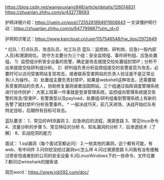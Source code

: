 <https://blog.csdn.net/wangyuxiang946/article/details/126014831>
<https://zhuanlan.zhihu.com/p/432778693>

护网详细介绍：<https://juejin.cn/post/7255281894911606843>
一文读懂护网行动：<https://zhuanlan.zhihu.com/p/647799867?utm_id=0>

护网知识笔记：<https://www.kancloud.cn/user1157546548/hw_tips/2972649>

^
红队：打点队员、攻击队员、社工队员
蓝队：监控岗、研判岗、应急(一般内部人员)和溯源岗位。
防守方主要分为三个组：安全监控组、事件研判组、应急处置组。
1）监控组分析安全设备的告警，确定是攻击就提交给处置组封禁IP；分析不出来就提交给研判组分析。
2）研判组负责分析监控组提交的告警是否为攻击，必要时可以访问受害网站复现攻击，或者联系受害网站的负责人验证是不是正常业务/人为操作。
3）处置组主要负责封禁IP，如果是webshell这种攻击，还需要联系受害网站的负责人，协助修复漏洞或者加固网站。三个组通过指挥调度管理系统进行协作防护：
大家上班第一件事就是登录管理系统，监控组向管理系统提交告警的攻击/受害IP、告警类型以及payload，处置组/研判组看到管理系统上有新的告警了就封禁IP/分析告警事件。
^
一般决战15天，前几天进场，决战开始红队有特定目标，后期所有目标可攻击。

蓝队要求：
1、常见的WEB漏洞
2、应急响应的流程，溯源思路
3、常见linux命令
4、流量分析的步骤
5、常见特征的分析
6、知名漏洞的分析
7、后渗透技术（了解）
8、实战挖洞的能力

面试：
1.sql漏洞（每个面试官都必问）
2.一些其他的漏洞，这个都有可能，有web、有中间件
3.问你挖没挖过漏洞src怎么样
4.问过溯源思路
5.问我有没有接触过奇安信或者别的公司的安全设备
6.问LinuxWindows下的一些命令、文件位置
7.都问过wireshark的搜索语

简历word：<https://www.job592.com/doc/>